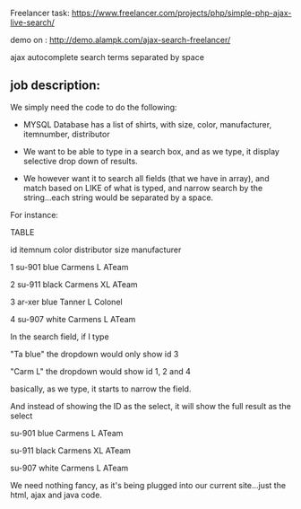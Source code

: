 Freelancer task: https://www.freelancer.com/projects/php/simple-php-ajax-live-search/

demo on : http://demo.alampk.com/ajax-search-freelancer/

ajax autocomplete
search terms separated by space

job description:
-----------------
We simply need the code to do the following:

- MYSQL Database has a list of shirts, with size, color, manufacturer, itemnumber, distributor

- We want to be able to type in a search box, and as we type, it display selective drop down of results.

- We however want it to search all fields (that we have in array), and match based on LIKE of what is typed, and narrow search by the string...each string would be separated by a space.

For instance:

TABLE

id itemnum color distributor size manufacturer

1 su-901 blue Carmens L ATeam

2 su-911 black Carmens XL ATeam

3 ar-xer blue Tanner L Colonel

4 su-907 white Carmens L ATeam

In the search field, if I type

"Ta blue" the dropdown would only show id 3

"Carm L" the dropdown would show id 1, 2 and 4

basically, as we type, it starts to narrow the field.

And instead of showing the ID as the select, it will show the full result as the select

su-901 blue Carmens L ATeam

su-911 black Carmens XL ATeam

su-907 white Carmens L ATeam

We need nothing fancy, as it's being plugged into our current site...just the html, ajax and java code.